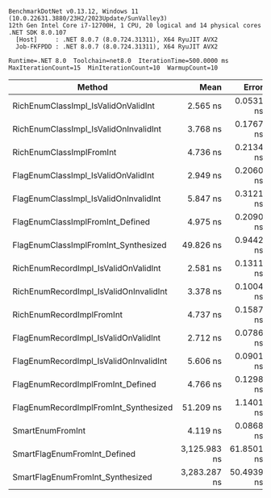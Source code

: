 ```

BenchmarkDotNet v0.13.12, Windows 11 (10.0.22631.3880/23H2/2023Update/SunValley3)
12th Gen Intel Core i7-12700H, 1 CPU, 20 logical and 14 physical cores
.NET SDK 8.0.107
  [Host]     : .NET 8.0.7 (8.0.724.31311), X64 RyuJIT AVX2
  Job-FKFPDD : .NET 8.0.7 (8.0.724.31311), X64 RyuJIT AVX2

Runtime=.NET 8.0  Toolchain=net8.0  IterationTime=500.0000 ms  
MaxIterationCount=15  MinIterationCount=10  WarmupCount=10  

```

| Method                                 |         Mean |      Error |     StdDev |  Ratio | RatioSD |
|----------------------------------------|-------------:|-----------:|-----------:|-------:|--------:|
| RichEnumClassImpl_IsValidOnValidInt    |     2.565 ns |  0.0531 ns |  0.0278 ns |   0.55 |    0.02 |
| RichEnumClassImpl_IsValidOnInvalidInt  |     3.768 ns |  0.1767 ns |  0.1653 ns |   0.80 |    0.05 |
| RichEnumClassImplFromInt               |     4.736 ns |  0.2134 ns |  0.1996 ns |   1.00 |    0.00 |
| FlagEnumClassImpl_IsValidOnValidInt    |     2.949 ns |  0.2060 ns |  0.1826 ns |   0.62 |    0.04 |
| FlagEnumClassImpl_IsValidOnInvalidInt  |     5.847 ns |  0.3121 ns |  0.2919 ns |   1.24 |    0.08 |
| FlagEnumClassImplFromInt_Defined       |     4.975 ns |  0.2090 ns |  0.1955 ns |   1.05 |    0.05 |
| FlagEnumClassImplFromInt_Synthesized   |    49.826 ns |  0.9442 ns |  0.7372 ns |  10.53 |    0.40 |
| RichEnumRecordImpl_IsValidOnValidInt   |     2.581 ns |  0.1311 ns |  0.1226 ns |   0.55 |    0.02 |
| RichEnumRecordImpl_IsValidOnInvalidInt |     3.378 ns |  0.1004 ns |  0.0890 ns |   0.72 |    0.04 |
| RichEnumRecordImplFromInt              |     4.737 ns |  0.1587 ns |  0.1239 ns |   1.00 |    0.05 |
| FlagEnumRecordImpl_IsValidOnValidInt   |     2.712 ns |  0.0786 ns |  0.0614 ns |   0.57 |    0.02 |
| FlagEnumRecordImpl_IsValidOnInvalidInt |     5.606 ns |  0.0901 ns |  0.0596 ns |   1.19 |    0.05 |
| FlagEnumRecordImplFromInt_Defined      |     4.766 ns |  0.1298 ns |  0.0772 ns |   1.01 |    0.05 |
| FlagEnumRecordImplFromInt_Synthesized  |    51.209 ns |  1.1401 ns |  1.0664 ns |  10.83 |    0.48 |
| SmartEnumFromInt                       |     4.119 ns |  0.0868 ns |  0.0574 ns |   0.87 |    0.04 |
| SmartFlagEnumFromInt_Defined           | 3,125.983 ns | 61.8501 ns | 40.9100 ns | 662.05 |   27.26 |
| SmartFlagEnumFromInt_Synthesized       | 3,283.287 ns | 50.4939 ns | 26.4093 ns | 702.69 |   25.99 |
